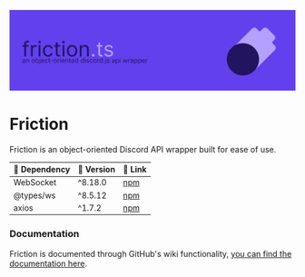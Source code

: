 ![Banner](images/Friction_banner.png)

# Friction
Friction is an object-oriented Discord API wrapper built for ease of use.

| 🎯 Dependency  | 📼 Version | 🔗 Link |
|-----------------|------------|----------|
| WebSocket       | ^8.18.0    | [npm](https://www.npmjs.com/package/ws) |
| @types/ws       | ^8.5.12    | [npm](https://www.npmjs.com/package/@types/ws) |
| axios           | ^1.7.2     | [npm](https://www.npmjs.com/package/axios) |

### Documentation
Friction is documented through GitHub's wiki functionality, [you can find the documentation here](https://github.com/asciidude/friction.ts/wiki).
